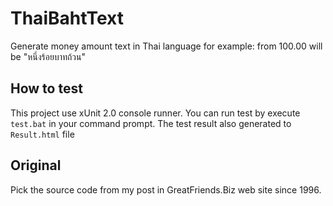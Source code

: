 # ThaiBahtText
Generate money amount text in Thai language for example: from 100.00 will be "หนึ่งร้อยบาทถ้วน"

## How to test
This project use xUnit 2.0 console runner. You can run test by execute `test.bat` in your command prompt. 
The test result also generated to `Result.html` file

## Original 
Pick the source code from my post in GreatFriends.Biz web site since 1996.

